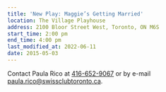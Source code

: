 ```yaml
---
title: 'New Play: Maggie’s Getting Married'
location: The Village Playhouse
address: 2100 Bloor Street West, Toronto, ON M6S
start_time: 2:00 pm
end_time: 4:00 pm
last_modified_at: 2022-06-11
date: 2015-05-03
---
```


Contact Paula Rico at [416-652-9067][tel] or by e-mail
<paula.rico@swissclubtoronto.ca>.

[tel]: <tel:416-652-9067>

